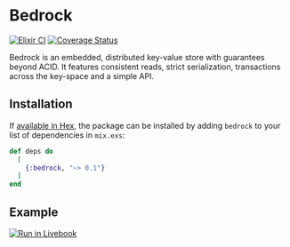 # Bedrock

[![Elixir CI](https://github.com/jallum/bedrock/actions/workflows/elixir_ci.yaml/badge.svg)](https://github.com/jallum/bedrock/actions/workflows/elixir_ci.yaml)
[![Coverage Status](https://coveralls.io/repos/github/jallum/bedrock/badge.svg?branch=develop)](https://coveralls.io/github/jallum/bedrock?branch=develop)

Bedrock is an embedded, distributed key-value store with guarantees beyond ACID.
It features consistent reads, strict serialization, transactions across the
key-space and a simple API.

## Installation

If [available in Hex](https://hex.pm/docs/publish), the package can be installed
by adding `bedrock` to your list of dependencies in `mix.exs`:

```elixir
def deps do
  [
    {:bedrock, "~> 0.1"}
  ]
end
```

## Example

[![Run in Livebook](https://livebook.dev/badge/v1/blue.svg)](https://livebook.dev/run?url=https%3A%2F%2Fraw.githubusercontent.com%2Fjallum%2Fbedrock%2Frefs%2Fheads%2Fdevelop%2Flivebooks%2Fexample_bank.livemd&rev=0.1.1)

